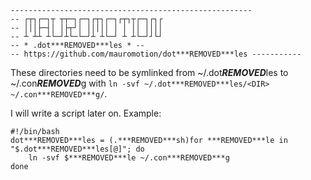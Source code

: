 ```
------------------------------------------------------
-- ┌┬┐┌─┐┬ ┬┬─┐┌─┐┌┬┐┌─┐┌┬┐┬┌─┐┌┐┌
-- │││├─┤│ │├┬┘│ │││││ │ │ ││ ││││
-- ┴ ┴┴ ┴└─┘┴└─└─┘┴ ┴└─┘ ┴ ┴└─┘┘└┘
-- * .dot***REMOVED***les * --
-- https://github.com/mauromotion/dot***REMOVED***les -----------
```

These directories need to be symlinked from ~/.dot***REMOVED***les to ~/.con***REMOVED***g with `ln -svf ~/.dot***REMOVED***les/<DIR> ~/.con***REMOVED***g/`.

I will write a script later on. Example:

```
#!/bin/bash
dot***REMOVED***les = (.***REMOVED***sh)for ***REMOVED***le in "$.dot***REMOVED***les[@]"; do
    ln -svf $***REMOVED***le ~/.con***REMOVED***g
done
```
